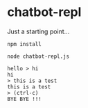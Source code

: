 # chatbot-repl

Just a starting point...

```
npm install

node chatbot-repl.js
```

```
hello > hi
hi
> this is a test
this is a test
> (ctrl-c)
BYE BYE !!!
```